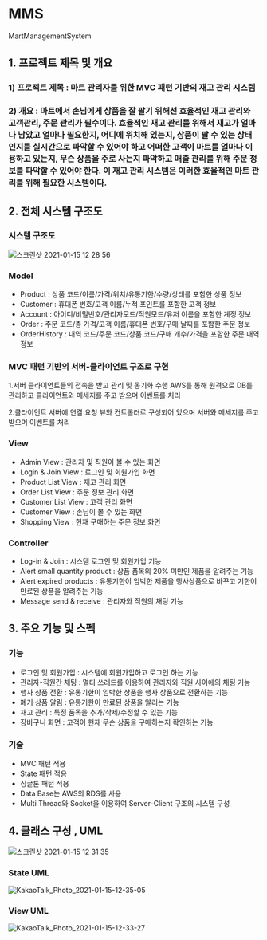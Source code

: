 # MMS
MartManagementSystem


## 1. 프로젝트 제목 및 개요

### 1)	프로젝트 제목 : 마트 관리자를 위한 MVC 패턴 기반의 재고 관리 시스템

### 2)	개요 : 마트에서 손님에게 상품을 잘 팔기 위해선 효율적인 재고 관리와 고객관리, 주문 관리가 필수이다. 효율적인 재고 관리를 위해서 재고가 얼마나 남았고 얼마나 필요한지, 어디에 위치해 있는지, 상품이 팔 수 있는 상태인지를 실시간으로 파악할 수 있어야 하고 어떠한 고객이 마트를 얼마나 이용하고 있는지, 무슨 상품을 주로 사는지 파악하고 매출 관리를 위해 주문 정보를 파악할 수 있어야 한다. 이 재고 관리 시스템은 이러한 효율적인 마트 관리를 위해 필요한 시스템이다.


## 2. 전체 시스템 구조도

### 시스템 구조도
![스크린샷 2021-01-15 12 28 56](https://user-images.githubusercontent.com/67869514/104677706-3e948e00-572d-11eb-86a0-6547641027c9.png)

###	Model
-	Product : 상품 코드/이름/가격/위치/유통기한/수량/상태를 포함한 상품 정보
-	Customer : 휴대폰 번호/고객 이름/누적 포인트를 포함한 고객 정보
-	Account : 아이디/비밀번호/관리자모드/직원모드/유저 이름을 포함한 계정 정보
-	Order : 주문 코드/총 가격/고객 이름/휴대폰 번호/구매 날짜를 포함한 주문 정보
-	OrderHistory : 내역 코드/주문 코드/상품 코드/구매 개수/가격을 포함한 주문 내역 정보

### MVC 패턴 기반의 서버-클라이언트 구조로 구현

1.서버 
클라이언트들의 접속을 받고 관리 및 동기화 수행
AWS를 통해 원격으로 DB를 관리하고 클라이언트와 메세지를 주고 받으며 이벤트를 처리

2.클라이언트 
서버에 연결 요청
뷰와 컨트롤러로 구성되어 있으며 서버와 메세지를 주고 받으며 이벤트를 처리

###	View
-	Admin View : 관리자 및 직원이 볼 수 있는 화면
- Login & Join View : 로그인 및 회원가입 화면
- Product List View : 재고 관리 화면
-	Order List View : 주문 정보 관리 화면
-	Customer List View : 고객 관리 화면
-	Customer View : 손님이 볼 수 있는 화면
-	Shopping View : 현재 구매하는 주문 정보 화면

###	Controller

-	Log-in & Join : 시스템 로그인 및 회원가입 기능
-	Alert small quantity product : 상품 품목의 20% 미만인 제품을 알려주는 기능
-	Alert expired products : 유통기한이 임박한 제품을 행사상품으로 바꾸고 기한이 만료된 상품을 알려주는 기능
-	Message send & receive : 관리자와 직원의 채팅 기능


## 3. 주요 기능 및 스펙
### 기능
-	로그인 및 회원가입 : 시스템에 회원가입하고 로그인 하는 기능
-	관리자-직원간 채팅 : 멀티 쓰레드를 이용하여 관리자와 직원 사이에의 채팅 기능
-	행사 상품 전환 : 유통기한이 임박한 상품을 행사 상품으로 전환하는 기능
-	폐기 상품 알림 : 유통기한이 만료된 상품을 알리는 기능
-	재고 관리 : 특정 품목을 추가/삭제/수정할 수 있는 기능
-	장바구니 화면 : 고객이 현재 무슨 상품을 구매하는지 확인하는 기능

### 기술
- MVC 패턴 적용
- State 패턴 적용
- 싱글톤 패턴 적용
- Data Base는 AWS의 RDS를 사용
- Multi Thread와 Socket을 이용하여 Server-Client 구조의 시스템 구성

## 4. 클래스 구성 , UML
![스크린샷 2021-01-15 12 31 35](https://user-images.githubusercontent.com/67869514/104677891-9d5a0780-572d-11eb-945f-52ee07038da4.png)


### State UML
![KakaoTalk_Photo_2021-01-15-12-35-05](https://user-images.githubusercontent.com/67869514/104678243-54ef1980-572e-11eb-93e0-8e8b0ca743f8.png)


### View UML
![KakaoTalk_Photo_2021-01-15-12-33-27](https://user-images.githubusercontent.com/67869514/104678084-03468f00-572e-11eb-843d-7c4aecb7b185.png)



